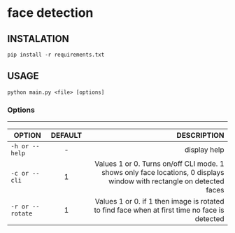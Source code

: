 # face detection

## INSTALATION
`pip install -r requirements.txt`

## USAGE
`python main.py <file> [options]`

### Options
---------------------------------

| OPTION | DEFAULT | DESCRIPTION |
| ------------- |:-------------:| -----:|
|`-h or --help`| - |display help|
|`-c or --cli`| 1 |Values 1 or 0. Turns on/off CLI mode. 1 shows only face locations, 0 displays window with rectangle on detected faces|
|`-r or --rotate`| 1 |Values 1 or 0. if 1 then image is rotated to find face when at first time no face is detected|
